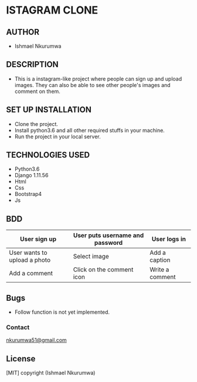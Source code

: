 # ISTAGRAM CLONE

## AUTHOR 
- Ishmael Nkurumwa

## DESCRIPTION
- This is a instagram-like project where people can sign up and upload images. They can also be able to see other people's images and comment on them.

## SET UP INSTALLATION
- Clone the project.
- Install python3.6 and all other required stuffs in your machine.
- Run the project in your local server.

## TECHNOLOGIES USED
- Python3.6
- Django 1.11.56
- Html
- Css
- Bootstrap4
- Js

## BDD
|User sign up| User puts username and password| User logs in|
|-------------|--------------------------------|-------------|
|User wants to upload a photo|Select image| Add a caption|
|Add a comment| Click on the comment icon| Write a comment|

## Bugs
- Follow function is not yet implemented.

### Contact
nkurumwa51@gmail.com

## License
[MIT] copyright (Ishmael Nkurumwa)